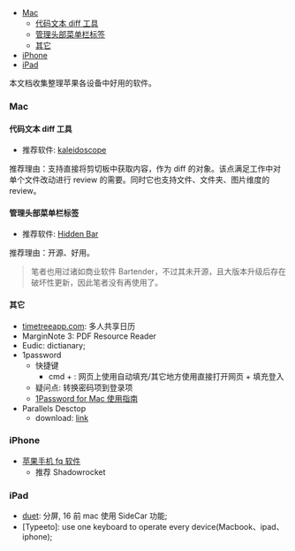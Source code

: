 <!--
abbrlink: i3ywrvsg
-->

- [Mac](#mac)
  - [代码文本 diff 工具](#代码文本-diff-工具)
  - [管理头部菜单栏标签](#管理头部菜单栏标签)
  - [其它](#其它)
- [iPhone](#iphone)
- [iPad](#ipad)

本文档收集整理苹果各设备中好用的软件。

### Mac

#### 代码文本 diff 工具

* 推荐软件: [kaleidoscope](https://kaleidoscope.app/)

推荐理由：支持直接将剪切板中获取内容，作为 diff 的对象。该点满足工作中对单个文件改动进行 review 的需要。同时它也支持文件、文件夹、图片维度的 review。

#### 管理头部菜单栏标签

* 推荐软件: [Hidden Bar](https://github.com/dwarvesf/hidden)

推荐理由：开源、好用。

> 笔者也用过诸如商业软件 Bartender，不过其未开源，且大版本升级后存在破坏性更新，因此笔者没有再使用了。

#### 其它

* [timetreeapp.com](https://timetreeapp.com/): 多人共享日历
* MarginNote 3: PDF Resource Reader
* Eudic: dictianary;
* 1password
  * 快捷键
    * cmd + \: 网页上使用自动填充/其它地方使用直接打开网页 + 填充登入
  * 疑问点: 转换密码项到登录项
  * [1Password for Mac 使用指南](https://sspai.com/post/35195)
* Parallels Desctop
  * download: [link](https://www.macz.com/mac/8804.html)
### iPhone

* [苹果手机 fq 软件](https://github.com/Alvin9999/new-pac/wiki/%E8%8B%B9%E6%9E%9C%E6%89%8B%E6%9C%BA%E7%BF%BB%E5%A2%99%E8%BD%AF%E4%BB%B6)
  * 推荐 Shadowrocket

### iPad

* [duet](https://zh.duetdisplay.com/pro): 分屏, 16 前 mac 使用 SideCar 功能;
* [Typeeto]: use one keyboard to operate every device(Macbook、ipad、iphone);
